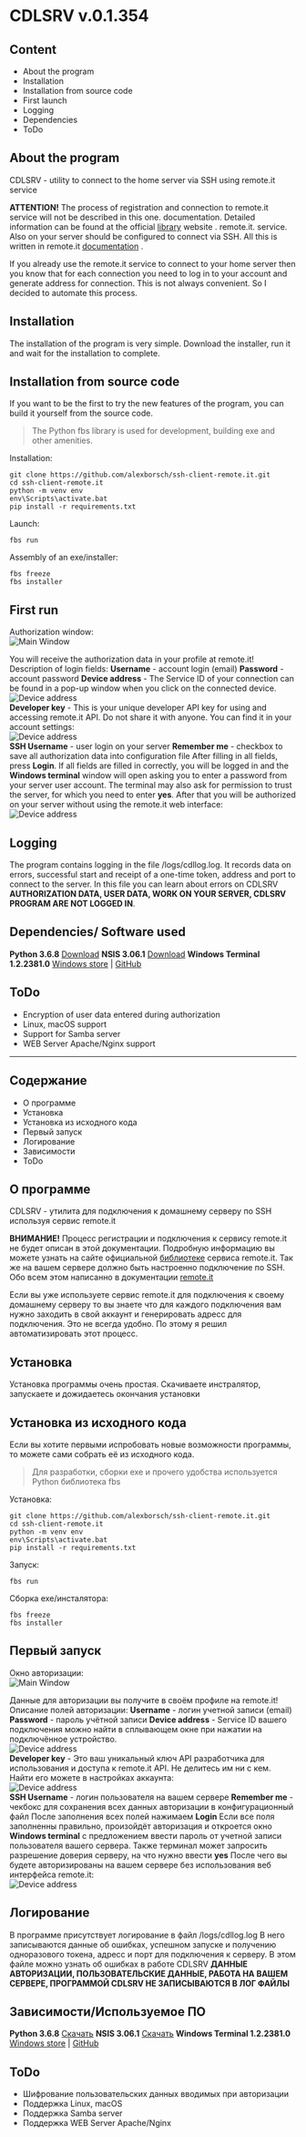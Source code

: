 # CDLSRV v.0.1.354

## Content

* About the program 
* Installation
* Installation from source code
* First launch
* Logging
* Dependencies
* ToDo


## About the program 

CDLSRV - utility to connect to the home server via SSH using remote.it service

**ATTENTION!** The process of registration and connection to remote.it service will not be described in this one.
documentation. Detailed information can be found at the official [library](https://docs.remote.it/) website . 
remote.it. service. Also on your server should be configured to connect via SSH.
All this is written in remote.it [documentation](https://docs.remote.it/) .

If you already use the remote.it service to connect to your home server then
you know that for each connection you need to log in to your account and generate 
address for connection. This is not always convenient. So I decided to automate this process. 


## Installation

The installation of the program is very simple. Download the installer, run it and wait for the installation to complete.

## Installation from source code

If you want to be the first to try the new features of the program, you can build it yourself from the source code.

> The Python fbs library is used for development, building exe and other amenities.

Installation:
```
git clone https://github.com/alexborsch/ssh-client-remote.it.git
cd ssh-client-remote.it
python -m venv env
env\Scripts\activate.bat
pip install -r requirements.txt
```

Launch:
```
fbs run
```

Assembly of an exe/installer:
```
fbs freeze
fbs installer
```

## First run

Authorization window:<br>
![Main Window](https://coderlog.top/github/images/main_window.png)<br>

You will receive the authorization data in your profile at remote.it!
Description of login fields:
**Username** - account login (email)
**Password** - account password
**Device address** - The Service ID of your connection can be found in a pop-up window when you click on the connected device.<br>
![Device address](https://coderlog.top/github/images/service_id.png)<br>
**Developer key** - This is your unique developer API key for using and accessing remote.it API. Do not share it with anyone. You can find it in your account settings:<br>
![Device address](https://coderlog.top/github/images/devkey.png)<br>
**SSH Username** - user login on your server
**Remember me** - checkbox to save all authorization data into configuration file
After filling in all fields, press **Login**.
If all fields are filled in correctly, you will be logged in and the **Windows terminal** window will open asking you to enter a password from your server user account.
The terminal may also ask for permission to trust the server, for which you need to enter **yes**.
After that you will be authorized on your server without using the remote.it web interface:<br>
![Device address](https://coderlog.top/github/images/term.png)<br>

## Logging
The program contains logging in the file /logs/cdllog.log.
It records data on errors, successful start and receipt of a one-time token, address and port to connect to the server. In this file you can learn about errors 
on CDLSRV
**AUTHORIZATION DATA, USER DATA, WORK ON YOUR SERVER, CDLSRV PROGRAM ARE NOT LOGGED IN**.

## Dependencies/ Software used

**Python 3.6.8** [Download](https://www.python.org/downloads/release/python-368/)
**NSIS 3.06.1** [Download](https://sourceforge.net/projects/nsis/files/NSIS%203/3.06.1/)
**Windows Terminal 1.2.2381.0** [Windows store](https://www.microsoft.com/uk-ua/p/windows-terminal/9n0dx20hk701) | [GitHub](https://github.com/microsoft/terminal)

## ToDo
* Encryption of user data entered during authorization
* Linux, macOS support
* Support for Samba server
* WEB Server Apache/Nginx support


-----

## Содержание

* О программе 
* Установка
* Установка из исходного кода
* Первый запуск
* Логирование
* Зависимости
* ToDo


## О программе 

CDLSRV - утилита для подключения к домашнему серверу по SSH используя сервис remote.it

**ВНИМАНИЕ!** Процесс регистрации и подключения к сервису remote.it не будет описан в этой
документации. Подробную информацию вы можете узнать на сайте официальной [библиотеке](https://docs.remote.it/) 
сервиса remote.it. Так же на вашем сервере должно быть настроенно подключение по SSH.
Обо всем этом написанно в документации [remote.it](https://docs.remote.it/)

Если вы уже используете сервис remote.it для подключения к своему домашнему серверу то
вы знаете что для каждого подключения вам нужно заходить в свой аккаунт и генерировать 
адресс для подключения. Это не всегда удобно. По этому я решил автоматизировать этот процесс. 


## Установка

Установка программы очень простая. Скачиваете инстралятор, запускаете и дожидаетесь окончания установки

## Установка из исходного кода

Если вы хотите первыми испробовать новые возможности программы, то можете сами собрать её из исходного кода.

> Для разработки, сборки exe и прочего удобства используется Python библиотека fbs

Установка:
```
git clone https://github.com/alexborsch/ssh-client-remote.it.git
cd ssh-client-remote.it
python -m venv env
env\Scripts\activate.bat
pip install -r requirements.txt
```

Запуск:
```
fbs run
```

Сборка exe/инсталятора:
```
fbs freeze
fbs installer
```

## Первый запуск

Окно авторизации:<br>
![Main Window](https://coderlog.top/github/images/main_window.png)<br>

Данные для авторизации вы получите в своём профиле на remote.it!
Описание полей авторизации:
**Username** - логин учетной записи (email)
**Password** - пароль учётной записи
**Device address** - Service ID вашего подключения можно найти в сплывающем окне при нажатии на подключённое устройство.<br>
![Device address](https://coderlog.top/github/images/service_id.png)<br>
**Developer key** - Это ваш уникальный ключ API разработчика для использования и доступа к remote.it API. Не делитесь им ни с кем. Найти его можете в настройках аккаунта:<br>
![Device address](https://coderlog.top/github/images/devkey.png)<br>
**SSH Username** - логин пользователя на вашем сервере
**Remember me** - чекбокс для сохранения всех данных авторизации в конфигурационный файл
После заполнения всех полей нажимаем **Login**
Если все поля заполненны правильно, произойдёт авторизация и откроется окно **Windows terminal** с предложением ввести пароль от учетной записи пользователя вашего сервера.
Также терминал может запросить разрешение доверия серверу, на что нужно ввести **yes**
После чего вы будете авторизированы на вашем сервере без использования веб интерфейса remote.it:<br>
![Device address](https://coderlog.top/github/images/term.png)<br>

## Логирование
В программе присутствует логирование в файл /logs/cdllog.log
В него записываются данные об ошибках, успешном запуске и получению одноразового токена, адресс и порт для подключения к серверу. В этом файле можно узнать об ошибках 
в работе CDLSRV
**ДАННЫЕ АВТОРИЗАЦИИ, ПОЛЬЗОВАТЕЛЬСКИЕ ДАННЫЕ, РАБОТА НА ВАШЕМ СЕРВЕРЕ, ПРОГРАММОЙ CDLSRV НЕ ЗАПИСЫВАЮТСЯ В ЛОГ ФАЙЛЫ**

## Зависимости/Используемое ПО

**Python 3.6.8** [Скачать](https://www.python.org/downloads/release/python-368/)
**NSIS 3.06.1** [Скачать](https://sourceforge.net/projects/nsis/files/NSIS%203/3.06.1/)
**Windows Terminal 1.2.2381.0** [Windows store](https://www.microsoft.com/uk-ua/p/windows-terminal/9n0dx20hk701) | [GitHub](https://github.com/microsoft/terminal)

## ToDo
* Шифрование пользовательских данных вводимых при авторизации
* Поддержка Linux, macOS
* Поддержка Samba server
* Поддержка WEB Server Apache/Nginx